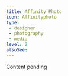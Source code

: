 ```yaml
---
title: Affinity Photo
icon: Affinityphoto
type:
 - designer
 - photography
 - media
level: 2
alsoSee:
---
```


Content pending
